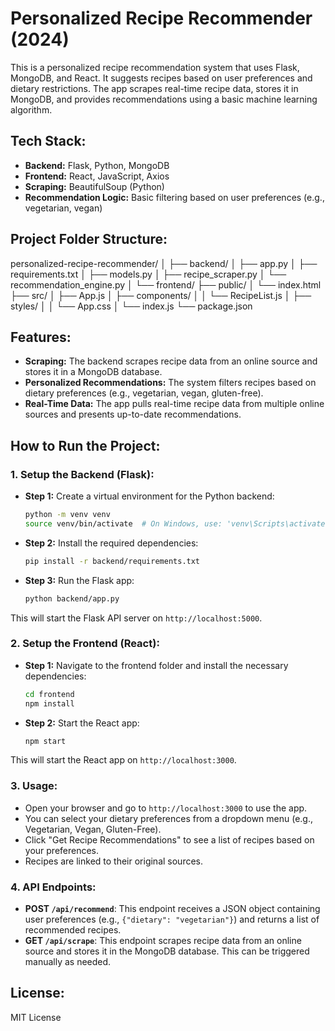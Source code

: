 # Personalized Recipe Recommender (2024)

This is a personalized recipe recommendation system that uses Flask, MongoDB, and React. It suggests recipes based on user preferences and dietary restrictions. The app scrapes real-time recipe data, stores it in MongoDB, and provides recommendations using a basic machine learning algorithm.

## Tech Stack:
- **Backend:** Flask, Python, MongoDB
- **Frontend:** React, JavaScript, Axios
- **Scraping:** BeautifulSoup (Python)
- **Recommendation Logic:** Basic filtering based on user preferences (e.g., vegetarian, vegan)

## Project Folder Structure:
personalized-recipe-recommender/ │ ├── backend/ │ ├── app.py │ ├── requirements.txt │ ├── models.py │ ├── recipe_scraper.py │ └── recommendation_engine.py │ └── frontend/ ├── public/ │ └── index.html ├── src/ │ ├── App.js │ ├── components/ │ │ └── RecipeList.js │ ├── styles/ │ │ └── App.css │ └── index.js └── package.json



## Features:
- **Scraping:** The backend scrapes recipe data from an online source and stores it in a MongoDB database.
- **Personalized Recommendations:** The system filters recipes based on dietary preferences (e.g., vegetarian, vegan, gluten-free).
- **Real-Time Data:** The app pulls real-time recipe data from multiple online sources and presents up-to-date recommendations.

## How to Run the Project:

### 1. Setup the Backend (Flask):
- **Step 1:** Create a virtual environment for the Python backend:
    ```bash
    python -m venv venv
    source venv/bin/activate  # On Windows, use: 'venv\Scripts\activate'
    ```

- **Step 2:** Install the required dependencies:
    ```bash
    pip install -r backend/requirements.txt
    ```

- **Step 3:** Run the Flask app:
    ```bash
    python backend/app.py
    ```

This will start the Flask API server on `http://localhost:5000`.

### 2. Setup the Frontend (React):
- **Step 1:** Navigate to the frontend folder and install the necessary dependencies:
    ```bash
    cd frontend
    npm install
    ```

- **Step 2:** Start the React app:
    ```bash
    npm start
    ```

This will start the React app on `http://localhost:3000`.

### 3. Usage:
- Open your browser and go to `http://localhost:3000` to use the app.
- You can select your dietary preferences from a dropdown menu (e.g., Vegetarian, Vegan, Gluten-Free).
- Click "Get Recipe Recommendations" to see a list of recipes based on your preferences.
- Recipes are linked to their original sources.

### 4. API Endpoints:
- **POST `/api/recommend`**: This endpoint receives a JSON object containing user preferences (e.g., `{"dietary": "vegetarian"}`) and returns a list of recommended recipes.
- **GET `/api/scrape`**: This endpoint scrapes recipe data from an online source and stores it in the MongoDB database. This can be triggered manually as needed.

## License:
MIT License





